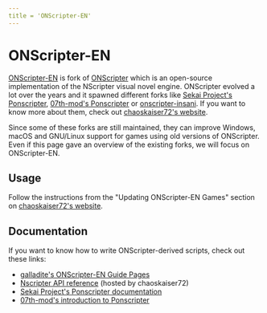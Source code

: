 ```yaml
---
title = 'ONScripter-EN'
---
```


# ONScripter-EN

[ONScripter-EN](https://github.com/Galladite27/ONScripter-EN) is fork of [ONScripter](https://ogapee.github.io/www/onscripter_en.html) which is an open-source implementation of the NScripter visual novel engine. ONScripter evolved a lot over the years and it spawned different forks like [Sekai Project's Ponscripter](https://github.com/sekaiproject/ponscripter-fork), [07th-mod's Ponscripter](https://github.com/07th-mod/ponscripter-fork) or [onscripter-insani](https://github.com/insani-org/onscripter-insani). If you want to know more about them, check out [chaoskaiser72's website](https://kaisernet.org/onscripter).

Since some of these forks are still maintained, they can improve Windows, macOS and GNU/Linux support for games using old versions of ONScripter. Even if this page gave an overview of the existing forks, we will focus on ONScripter-EN.

## Usage

Follow the instructions from the "Updating ONScripter-EN Games" section on [chaoskaiser72's website](https://kaisernet.org/onscripter).

## Documentation

If you want to know how to write ONScripter-derived scripts, check out these links:

* [galladite's ONScripter-EN Guide Pages](https://galladite.net/~galladite/nscripter/guide/guidepages/index.html)
* [Nscripter API reference](https://kaisernet.org/onscripter/api/NScrAPI-framed.html) (hosted by chaoskaiser72)
* [Sekai Project's Ponscripter documentation](https://sekaiproject.github.io/ponscripter-fork/doc/)
* [07th-mod's introduction to Ponscripter](https://07th-mod.github.io/ponscripter-fork)
